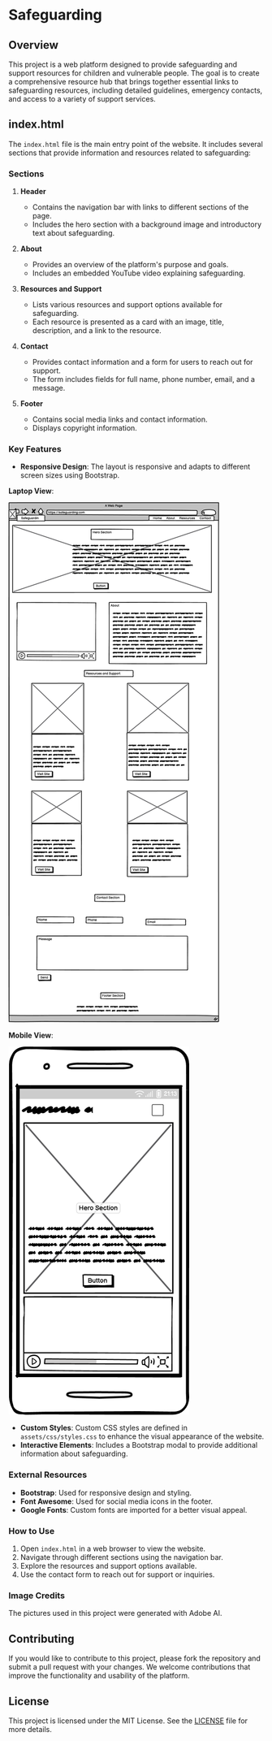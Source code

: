 # Safeguarding

## Overview

This project is a web platform designed to provide safeguarding and support resources for children and vulnerable people. The goal is to create a comprehensive resource hub that brings together essential links to safeguarding resources, including detailed guidelines, emergency contacts, and access to a variety of support services.



## index.html

The `index.html` file is the main entry point of the website. It includes several sections that provide information and resources related to safeguarding:

### Sections

1. **Header**
   - Contains the navigation bar with links to different sections of the page.
   - Includes the hero section with a background image and introductory text about safeguarding.

2. **About**
   - Provides an overview of the platform's purpose and goals.
   - Includes an embedded YouTube video explaining safeguarding.

3. **Resources and Support**
   - Lists various resources and support options available for safeguarding.
   - Each resource is presented as a card with an image, title, description, and a link to the resource.

4. **Contact**
   - Provides contact information and a form for users to reach out for support.
   - The form includes fields for full name, phone number, email, and a message.

5. **Footer**
   - Contains social media links and contact information.
   - Displays copyright information.

### Key Features

- **Responsive Design**: The layout is responsive and adapts to different screen sizes using Bootstrap.

**Laptop View**:

![Wireframes for Laptop](readme_pics/PC_wireframe.png)

**Mobile View**:

![Wireframe for Mobile](readme_pics/Mobile_wireframe.png)



- **Custom Styles**: Custom CSS styles are defined in `assets/css/styles.css` to enhance the visual appearance of the website.
- **Interactive Elements**: Includes a Bootstrap modal to provide additional information about safeguarding.

### External Resources

- **Bootstrap**: Used for responsive design and styling.
- **Font Awesome**: Used for social media icons in the footer.
- **Google Fonts**: Custom fonts are imported for a better visual appeal.

### How to Use

1. Open `index.html` in a web browser to view the website.
2. Navigate through different sections using the navigation bar.
3. Explore the resources and support options available.
4. Use the contact form to reach out for support or inquiries.

### Image Credits

The pictures used in this project were generated with Adobe AI.


## Contributing

If you would like to contribute to this project, please fork the repository and submit a pull request with your changes. We welcome contributions that improve the functionality and usability of the platform.

## License

This project is licensed under the MIT License. See the [LICENSE](LICENSE) file for more details.

[def]: readme_pics/Mobile_wireframe.png